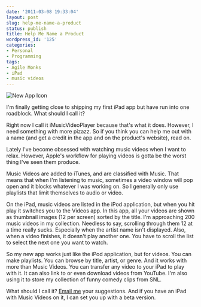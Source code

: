 ```yaml
---
date: '2011-03-08 19:33:04'
layout: post
slug: help-me-name-a-product
status: publish
title: Help Me Name a Product
wordpress_id: '125'
categories:
- Personal
- Programming
tags:
- Agile Monks
- iPad
- music videos
---
```


![New App Icon](http://www.lilback.com/files/2011/03/mvplogo.png)

I'm finally getting close to shipping my first iPad app but have run into one roadblock. What should I call it?

Right now I call it iMusicVideoPlayer because that's what it does. However, I need something with more pizazz. So if you think you can help me out with a name (and get a credit in the app and on the product's website), read on.

<!--more-->

Lately I've become obsessed with watching music videos when I want to relax. However, Apple's workflow for playing videos is gotta be the worst thing I've seen them produce.

Music Videos are added to iTunes, and are classified with Music. That means that when I'm listening to music, sometimes a video window will pop open and it blocks whatever I was working on. So I generally only use playlists that limit themselves to audio or video.

On the iPad, music videos are listed in the iPod application, but when you hit play it switches you to the Videos app. In this app, all your videos are shown as thumbnail images (12 per screen) sorted by the title. I'm approaching 200 music videos in my collection. Needless to say, scrolling through them 12 at a time really sucks. Especially when the artist name isn't displayed. Also, when a video finishes, it doesn't play another one. You have to scroll the list to select the next one you want to watch.

So my new app works just like the iPod application, but for videos. You can make playlists. You can browse by title, artist, or genre. And it works with more than Music Videos. You can transfer any video to your iPad to play with it. It can also link to or even download videos from YouTube. I'm also using it to store my collection of funny comedy clips from SNL.

What should I call it? [Email me](mailto:mark@lilback.com) your suggestions. And if you have an iPad with Music Videos on it, I can set you up with a beta version.


